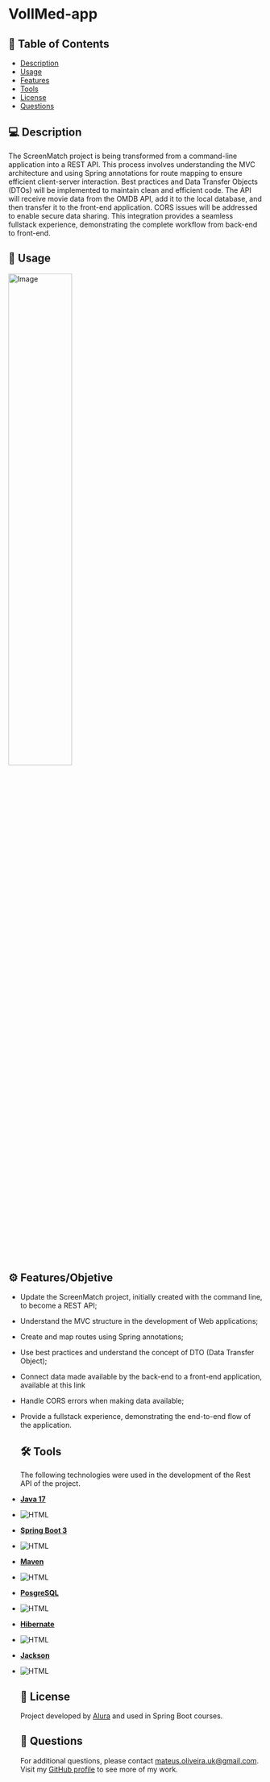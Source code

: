 # VollMed-app

  ## 📄 Table of Contents
  
  - [Description](#description)
  - [Usage](#usage)
  - [Features](#features)
  - [Tools](#tools)
  - [License](#license)
  - [Questions](#questions)

  ## 💻 Description
  
  The ScreenMatch project is being transformed from a command-line application into a REST API. This process involves understanding the MVC architecture and using Spring annotations for route mapping to ensure efficient client-server interaction. Best practices and Data Transfer Objects (DTOs) will be implemented to maintain clean and efficient code. The API will receive movie data from the OMDB API, add it to the local database, and then transfer it to the front-end application. CORS issues will be addressed to enable secure data sharing. This integration provides a seamless fullstack experience, demonstrating the complete workflow from back-end to front-end.
  
  ## 🎨 Usage

  <img src="ScreeMatch.png" alt="Image" width="50%">


  ## ⚙️ Features/Objetive

- Update the ScreenMatch project, initially created with the command line, to become a REST API;
- Understand the MVC structure in the development of Web applications;
- Create and map routes using Spring annotations;
- Use best practices and understand the concept of DTO (Data Transfer Object);
- Connect data made available by the back-end to a front-end application, available at this link
- Handle CORS errors when making data available;
- Provide a fullstack experience, demonstrating the end-to-end flow of the application.

  ## 🛠 Tools

  The following technologies were used in the development of the Rest API of the project.

- **[Java 17](https://www.oracle.com/java)**
- ![HTML](https://img.shields.io/badge/JAVA-orange)  
- **[Spring Boot 3](https://spring.io/projects/spring-boot)**
-  ![HTML](https://img.shields.io/badge/Spring-Boot-green)
- **[Maven](https://maven.apache.org)**
- ![HTML](https://img.shields.io/badge/Maven-blue)
- **[PosgreSQL](https://www.postgresql.org/)**
- ![HTML](https://img.shields.io/badge/PosgreSQL-blue)
- **[Hibernate](https://hibernate.org)**
- ![HTML](https://img.shields.io/badge/Hibernate-green)
- **[Jackson](https://github.com/FasterXML/jackson)**
- ![HTML](https://img.shields.io/badge/Jackson-red)


  ## 📝 License

  Project developed by [Alura](https://www.alura.com.br) and used in Spring Boot courses.

  


  ## 📝 Questions

  For additional questions, please contact mateus.oliveira.uk@gmail.com. Visit my [GitHub profile](https://github.com/Mateuzuk) to see more of my work.
  
  








